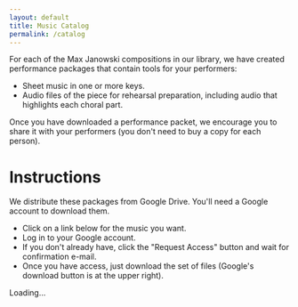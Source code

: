 ```yaml
---
layout: default
title: Music Catalog
permalink: /catalog
---
```


For each of the Max Janowski compositions in our library, we have created
performance packages that contain tools for your performers:

* Sheet music in one or more keys.
* Audio files of the piece for rehearsal preparation, including audio that highlights each choral part.

Once you have downloaded a performance packet, we encourage you to share it
with your performers (you don't need to buy a copy for each person).

# Instructions

We distribute these packages from Google Drive. You'll need a Google account to download them.

* Click on a link below for the music you want.
* Log in to your Google account.
* If you don't already have, click the "Request Access" button and wait for confirmation e-mail.
* Once you have access, just download the set of files (Google's download button is at the upper right).

<div id="editions-list" class="editions-list">
<span class="loading">Loading...</span>
</div>

<script>
window.onload = e => loadZipLinks(document.getElementById('editions-list'))
</script>

